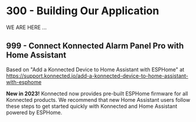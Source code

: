 # 300 - Building Our Application

WE ARE HERE ...




## 999 - Connect Konnected Alarm Panel Pro with Home Assistant

Based on "Add a Konnected Device to Home Assistant with ESPHome" at https://support.konnected.io/add-a-konnected-device-to-home-assistant-with-esphome

**New in 2023!** Konnected now provides pre-built ESPHome firmware for all Konnected products. We recommend that new Home Assistant users follow these steps to get started quickly with Konnected and Home Assistant powered by ESPHome.

